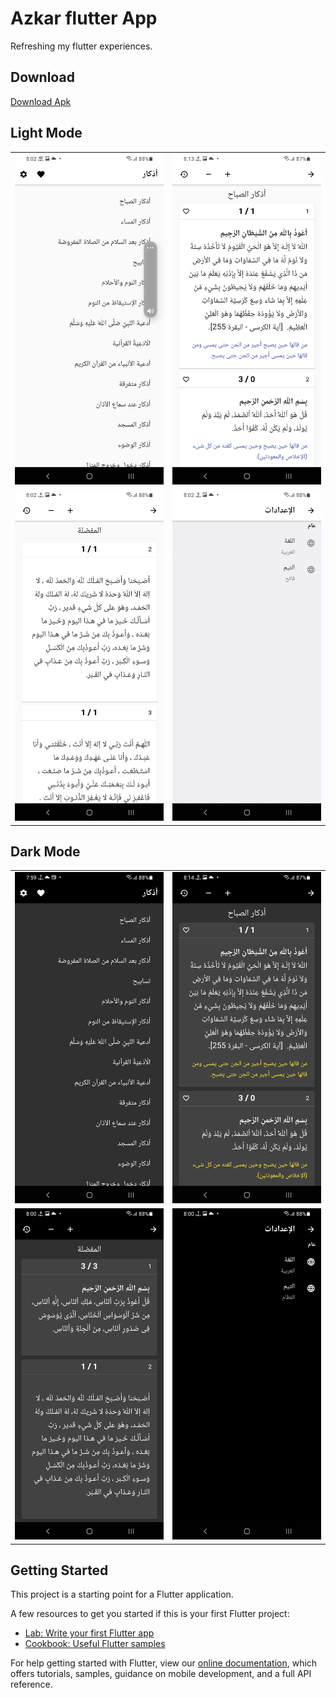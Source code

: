 # Azkar flutter App

Refreshing my flutter experiences.

## Download
[Download Apk](/azkar.apk)


## Light Mode
|  |  |
| --- | --- |
| ![Light:Home Page](/screenshots/light/home.jpg) | ![Light:Category Page](/screenshots/light/category.jpg) |
| ![Light:Favorites Page](/screenshots/light/favorites.jpg) | ![Light:Settings Page](/screenshots/light/settings.jpg) |

## Dark Mode
|  |  |
| --- | --- |
| ![Dark:Home Page](/screenshots/dark/home.jpg) | ![Dark:Category Page](/screenshots/dark/category.jpg) |
| ![Dark:Favorites Page](/screenshots/dark/favorites.jpg) | ![Dark:Settings Page](/screenshots/dark/settings.jpg) |


## Getting Started

This project is a starting point for a Flutter application.

A few resources to get you started if this is your first Flutter project:

- [Lab: Write your first Flutter app](https://flutter.dev/docs/get-started/codelab)
- [Cookbook: Useful Flutter samples](https://flutter.dev/docs/cookbook)

For help getting started with Flutter, view our
[online documentation](https://flutter.dev/docs), which offers tutorials,
samples, guidance on mobile development, and a full API reference.
